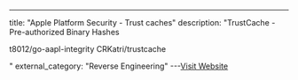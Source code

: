 ---
title: "Apple Platform Security - Trust caches"
description: "TrustCache - Pre-authorized Binary Hashes


t8012/go-aapl-integrity
CRKatri/trustcache

"
external_category: "Reverse Engineering"
---[Visit Website](https://support.apple.com/guide/security/trust-caches-sec7d38fbf97/web)

